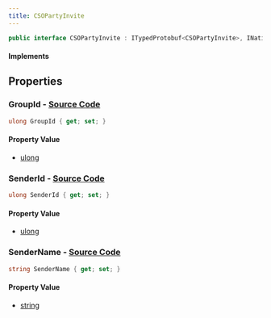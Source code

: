 ```yaml
---
title: CSOPartyInvite
---
```


```csharp
public interface CSOPartyInvite : ITypedProtobuf<CSOPartyInvite>, INativeHandle
```

#### Implements

## Properties

### **GroupId** - [Source Code](https://github.com/swiftly-solution/swiftlys2/blob/main/managed/src/SwiftlyS2.Generated/Protobufs/Interfaces/CSOPartyInvite.cs#L13)

```csharp
ulong GroupId { get; set; }
```

#### Property Value

- [ulong](https://learn.microsoft.com/dotnet/api/system.uint64)

### **SenderId** - [Source Code](https://github.com/swiftly-solution/swiftlys2/blob/main/managed/src/SwiftlyS2.Generated/Protobufs/Interfaces/CSOPartyInvite.cs#L16)

```csharp
ulong SenderId { get; set; }
```

#### Property Value

- [ulong](https://learn.microsoft.com/dotnet/api/system.uint64)

### **SenderName** - [Source Code](https://github.com/swiftly-solution/swiftlys2/blob/main/managed/src/SwiftlyS2.Generated/Protobufs/Interfaces/CSOPartyInvite.cs#L19)

```csharp
string SenderName { get; set; }
```

#### Property Value

- [string](https://learn.microsoft.com/dotnet/api/system.string)

